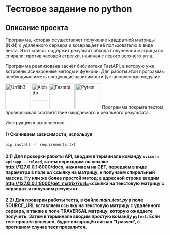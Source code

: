 # Тестовое задание по python

## Описание проекта

Программа, которая осуществляет получение квадратной матрицы (NxN) с удалённого сервера и возвращает её пользователю в виде листа.
Этот список содержит результат обхода полученной матрицы по спирали: против часовой стрелки, начиная с левого верхнего угла.

Программа реализована засчёт библиотеки FastAPI, в которую уже встроены асинхронные методы и функции.
Для работы этой программы необходимо иметь следующие зависимости (установленные модули):

<img align="left" alt="Urrlib3" width="80px" length="30" src="https://user-images.githubusercontent.com/49026411/132472837-f96af8e6-2e99-4e40-b949-4d23247982c2.png" /> 
<img align="left" alt="Aiohttp" width="52px" length="30" src="https://user-images.githubusercontent.com/49026411/132473000-ca5c35ab-46ca-487f-aea4-9999c98c4081.jpeg" /> 
<img align="left" alt="Fastapi" width="80px" length="30" src="https://user-images.githubusercontent.com/49026411/132472315-32b2efc8-8bb7-4701-8665-f910bde5cfed.png" /> 
<img align="left" alt="Pytest" width="80px" length="30" src="https://user-images.githubusercontent.com/49026411/132473169-00a1be60-0224-4bef-aee4-976e877cfc73.png" /> </br></br>
</br>



Программа покрыта тестом, проверяющая соответствие ожидаемого и реального результата.

Инструкции к выполнению:

#### 1) Скачиваем зависимости, используя 
```shell 
pip install -r requirements.txt 
```
#### 2.1) Для проверки работы API, вводим в терминале команду ```uvicorn api:app --reload```, затем переходим по ссылке http://127.0.0.1:8000/docs, нажимаем на GET, передаём в виде параметра в поле <i> url </i> ссылку на матрицу, и получаем спиральный массив. Ну или же более простой метод: в адресной строке вводим http://127.0.0.1:8000/get_matrix/?url=<ссылка на текстовую матрицу с сервера> и получаем результат.


#### 2.2) Для проверки работы теста, в файле <i> main_test.py </i> в поле SOURCE_URL вставляем ссылку на текстовую матрицу с удалённого сервера, а также в поле TRAVERSAL матрицу, которую ожидаете получить. Затем в терминале вводим простую команду ```pytest```. Если тест прошёл успешно, будет возвращён сигнал '1 passed', в противном случае тест провалится.




